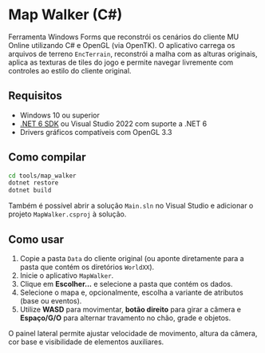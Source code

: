# Map Walker (C#)

Ferramenta Windows Forms que reconstrói os cenários do cliente MU Online
utilizando C# e OpenGL (via OpenTK). O aplicativo carrega os arquivos de
terreno `EncTerrain`, reconstrói a malha com as alturas originais, aplica as
texturas de tiles do jogo e permite navegar livremente com controles ao estilo
do cliente original.

## Requisitos

* Windows 10 ou superior
* [.NET 6 SDK](https://dotnet.microsoft.com/download) ou Visual Studio 2022 com
  suporte a .NET 6
* Drivers gráficos compatíveis com OpenGL 3.3

## Como compilar

```bash
cd tools/map_walker
dotnet restore
dotnet build
```

Também é possível abrir a solução `Main.sln` no Visual Studio e adicionar o
projeto `MapWalker.csproj` à solução.

## Como usar

1. Copie a pasta `Data` do cliente original (ou aponte diretamente para a pasta
   que contém os diretórios `WorldXX`).
2. Inicie o aplicativo `MapWalker`.
3. Clique em **Escolher...** e selecione a pasta que contém os dados.
4. Selecione o mapa e, opcionalmente, escolha a variante de atributos (base ou
   eventos).
5. Utilize **WASD** para movimentar, **botão direito** para girar a câmera e
   **Espaço/G/O** para alternar travamento no chão, grade e objetos.

O painel lateral permite ajustar velocidade de movimento, altura da câmera,
cor base e visibilidade de elementos auxiliares.

